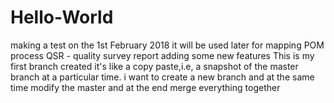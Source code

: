 # Hello-World
making a test on the 1st February 2018
it will be used later for mapping POM process
QSR - quality survey report 
adding some new features
This is my first branch created it's like a copy paste,i.e, a snapshot of the master branch at a particular time.
i want to create a new branch and at the same time modify the master and at the end merge everything together

